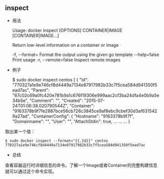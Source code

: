
## inspect

* 用法


    Usage: docker inspect [OPTIONS] CONTAINER|IMAGE [CONTAINER|IMAGE...]

    Return low-level information on a container or image

    -f, --format=         Format the output using the given go template
    --help=false          Print usage
    -r, --remote=false    Inspect remote images



* 例子


    $ sudo docker inspect centos
	[
	{
		"Id": "770327a1e9e746cf8d4449a7134e87917982b33c7f5cea584d941350f5ead7ac",
		"Parent": "67c02c69a0fc420e781b9a1c676f19306e999aac2cf3ba24dfa4e0b9a5e34b5e",
		"Comment": "",
		"Created": "2015-07-24T01:06:38.020790544Z",
		"Container": "9163378b9f7fe2887bce56cb726c3845ce9af8ebc9cbef30d3af6315429a27ad",
	"ContainerConfig": {
		"Hostname": "9163378b9f7f",
		"Domainname": "",
		"User": "",
		"AttachStdin": true,
 		...
 		...
 		...
		}

取出某一个值：

    $ sudo docker inspect --format="{{.Id}}" centos
	770327a1e9e746cf8d4449a7134e87917982b33c7f5cea584d941350f5ead7ac


* 总结

查看容器运行时详细信息的命令。了解一个Image或者Container的完整构建信息就可以通过这个命令实现。
